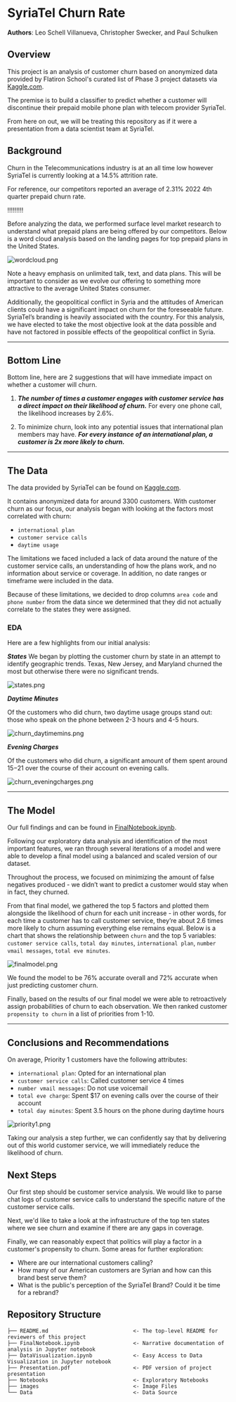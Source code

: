 # SyriaTel Churn Rate



**Authors**: Leo Schell Villanueva, Christopher Swecker, and Paul Schulken

## Overview

This project is an analysis of customer churn based on anonymized data provided by Flatiron School's curated list of Phase 3 project datasets via [Kaggle.com](https://www.kaggle.com/datasets/becksddf/churn-in-telecoms-dataset).

The premise is to build a classifier to predict whether a customer will discontinue their prepaid mobile phone plan with telecom provider SyriaTel.

From here on out, we will be treating this repository as if it were a presentation from a data scientist team at SyriaTel.


## Background

Churn in the Telecommunications industry is at an all time low however SyriaTel is currently looking at a 14.5% attrition rate.

For reference, our competitors reported an average of 2.31% 2022 4th quarter prepaid churn rate.

!!!!!!!!!

Before analyzing the data, we performed surface level market research to understand what prepaid plans are being offered by our competitors. Below is a word cloud analysis based on the landing pages for top prepaid plans in the United States. 

![wordcloud.png](https://github.com/leo-schell/Phase-3-Project/blob/main/images/wordcloud.png)

Note a heavy emphasis on unlimited talk, text, and data plans. This will be important to consider as we evolve our offering to something more attractive to the average United States consumer.

Additionally, the geopolitical conflict in Syria and the attitudes of American clients could have a significant impact on churn for the foreseeable future. SyriaTel’s branding is heavily associated with the country. For this analysis, we have elected to take the most objective look at the data possible and have not factored in possible effects of the geopolitical conflict in Syria.


***

## Bottom Line

Bottom line, here are 2 suggestions that will have immediate impact on whether a customer will churn.

1. ***The number of times a customer engages with customer service has a direct impact on their likelihood of churn.*** For every one phone call, the likelihood increases by 2.6%.

2. To minimize churn, look into any potential issues that international plan members may have. ***For every instance of an international plan, a customer is 2x more likely to churn.***

***

## The Data
     
The data provided by SyriaTel can be found on [Kaggle.com](https://www.kaggle.com/datasets/becksddf/churn-in-telecoms-dataset).

It contains anonymized data for around 3300 customers. With customer churn as our focus, our analysis began with looking at the factors most correlated with churn:
- `international plan`
- `customer service calls`
- `daytime usage`

The limitations we faced included a lack of data around the nature of the customer service calls, an understanding of how the plans work, and no information about service or coverage. In addition, no date ranges or timeframe were included in the data.

Because of these limitations, we decided to drop columns `area code` and `phone number` from the data since we determined that they did not actually correlate to the states they were assigned.

### EDA

Here are a few highlights from our initial analysis:

***States***
We began by plotting the customer churn by state in an attempt to identify geographic trends. Texas, New Jersey, and Maryland churned the most but otherwise there were no significant trends.

![states.png](https://github.com/leo-schell/Phase-3-Project/blob/main/images/states.png)

***Daytime Minutes***

Of the customers who did churn, two daytime usage groups stand out: those who speak on the phone between 2-3 hours and 4-5 hours. 

![churn_daytimemins.png](https://github.com/leo-schell/Phase-3-Project/blob/main/images/churn_daytimemins.png)

***Evening Charges***

Of the customers who did churn, a significant amount of them spent around $15-$21 over the course of their account on evening calls.

![churn_eveningcharges.png](https://github.com/leo-schell/Phase-3-Project/blob/main/images/churn_eveningcharges.png)


***


## The Model

Our full findings and  can be found in [FinalNotebook.ipynb](./FinalnNotebook.ipynb).

Following our exploratory data analysis and identification of the most important features, we ran through several iterations of a model and were able to develop a final model using a balanced and scaled version of our dataset.

Throughout the process, we focused on minimizing the amount of false negatives produced - we didn’t want to predict a customer would stay when in fact, they churned.

From that final model, we gathered the top 5 factors and plotted them alongside the likelihood of churn for each unit increase - in other words, for each time a customer has to call customer service, they’re about 2.6 times more likely to churn assuming everything else remains equal. Below is a chart that shows the relationship between `churn` and the top 5 variables: `customer service calls`, `total day minutes`, `international plan`, `number vmail messages`, `total eve minutes`.

![finalmodel.png](https://github.com/leo-schell/Phase-3-Project/blob/main/images/finalmodel.png)

We found the model to be 76% accurate overall and 72% accurate when just predicting customer churn.

Finally, based on the results of our final model we were able to retroactively assign probabilities of churn to each observation. We then ranked customer `propensity to churn` in a list of priorities from 1-10.


***


## Conclusions and Recommendations


On average, Priority 1 customers have the following attributes:
- `international plan`: Opted for an international plan
- `customer service calls`: Called customer service 4 times
- `number vmail messages`:  Do not use voicemail
- `total eve charge`: Spent $17 on evening calls over the course of their account
- `total day minutes`: Spent 3.5 hours on the phone during daytime hours

![priority1.png](https://github.com/leo-schell/Phase-3-Project/blob/main/images/priority1.png)

Taking our analysis a step further, we can confidently say that by delivering out of this world customer service, we will immediately reduce the likelihood of churn.

## Next Steps

Our first step should be customer service analysis. We would like to parse chat logs of customer service calls to understand the specific nature of the customer service calls. 

Next, we'd like to take a look at the infrastructure of the top ten states where we see churn and examine if there are any gaps in coverage.

Finally, we can reasonably expect that politics will play a factor in a customer's propensity to churn. Some areas for further exploration: 
- Where are our international customers calling?
- How many of our American customers are Syrian and how can this brand best serve them?
- What is the public's perception of the SyriaTel Brand? Could it be time for a rebrand?


## Repository Structure


```
├── README.md                           <- The top-level README for reviewers of this project
├── FinalNotebook.ipynb                 <- Narrative documentation of analysis in Jupyter notebook
├── DataVisualization.ipynb             <- Easy Access to Data Visualization in Jupyter notebook
├── Presentation.pdf                    <- PDF version of project presentation
├── Notebooks                           <- Exploratory Notebooks
├── images                              <- Image Files
└── Data                                <- Data Source
```

